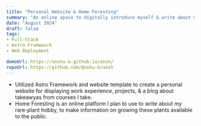 ```yaml
---
title: "Personal Website & Home Foresting"
summary: "An online space to digitally introduce myself & write about my rare-plant hobby"
date: "August 2024"
draft: false
tags:
- Full-Stack
- Astro Framework
- Web Deployment

demoUrl: https://anshu-b.github.io/ansh/
repoUrl: https://github.com/Anshu-b/ansh
---
```


- Utilized Astro Framework and website template to create a personal website for displaying work experience, projects, & a blog about takeawyas from courses I take. 
- Home Foresting is an online platform I plan to use to write about my rare-plant hobby, to make information on growing these plants available to the public. 